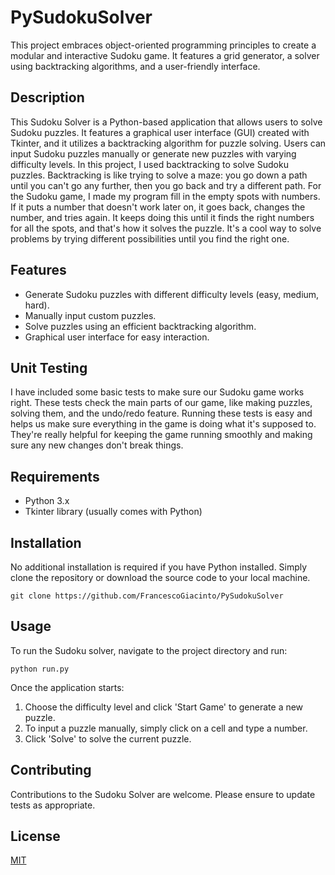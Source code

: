 # PySudokuSolver
This project embraces object-oriented programming principles to create a modular and interactive Sudoku game. It features a grid generator, a solver using backtracking algorithms, and a user-friendly interface.


## Description

This Sudoku Solver is a Python-based application that allows users to solve Sudoku puzzles. It features a graphical user interface (GUI) created with Tkinter, and it utilizes a backtracking algorithm for puzzle solving. Users can input Sudoku puzzles manually or generate new puzzles with varying difficulty levels. In this project, I used backtracking to solve Sudoku puzzles. Backtracking is like trying to solve a maze: you go down a path until you can't go any further, then you go back and try a different path. For the Sudoku game, I made my program fill in the empty spots with numbers. If it puts a number that doesn't work later on, it goes back, changes the number, and tries again. It keeps doing this until it finds the right numbers for all the spots, and that's how it solves the puzzle. It's a cool way to solve problems by trying different possibilities until you find the right one.

## Features

- Generate Sudoku puzzles with different difficulty levels (easy, medium, hard).
- Manually input custom puzzles.
- Solve puzzles using an efficient backtracking algorithm.
- Graphical user interface for easy interaction.

## Unit Testing
I have included some basic tests to make sure our Sudoku game works right. These tests check the main parts of our game, like making puzzles, solving them, and the undo/redo feature. Running these tests is easy and helps us make sure everything in the game is doing what it's supposed to. They're really helpful for keeping the game running smoothly and making sure any new changes don't break things.

## Requirements

- Python 3.x
- Tkinter library (usually comes with Python)

## Installation

No additional installation is required if you have Python installed. Simply clone the repository or download the source code to your local machine.

```
git clone https://github.com/FrancescoGiacinto/PySudokuSolver
```

## Usage

To run the Sudoku solver, navigate to the project directory and run:

```
python run.py
```

Once the application starts:
1. Choose the difficulty level and click 'Start Game' to generate a new puzzle.
2. To input a puzzle manually, simply click on a cell and type a number.
3. Click 'Solve' to solve the current puzzle.

## Contributing

Contributions to the Sudoku Solver are welcome. Please ensure to update tests as appropriate.

## License

[MIT](https://choosealicense.com/licenses/mit/)

